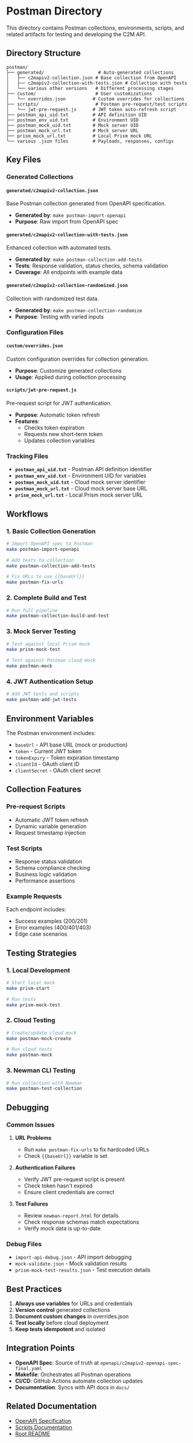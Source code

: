 # Postman Directory

This directory contains Postman collections, environments, scripts, and related artifacts for testing and developing the C2M API.

## Directory Structure

```
postman/
├── generated/                    # Auto-generated collections
│   ├── c2mapiv2-collection.json # Base collection from OpenAPI
│   ├── c2mapiv2-collection-with-tests.json # Collection with tests
│   └── various other versions   # Different processing stages
├── custom/                      # User customizations
│   └── overrides.json          # Custom overrides for collections
├── scripts/                     # Postman pre-request/test scripts
│   └── jwt-pre-request.js      # JWT token auto-refresh script
├── postman_api_uid.txt         # API definition UID
├── postman_env_uid.txt         # Environment UID
├── postman_mock_uid.txt        # Mock server UID
├── postman_mock_url.txt        # Mock server URL
├── prism_mock_url.txt          # Local Prism mock URL
└── various .json files         # Payloads, responses, configs
```

## Key Files

### Generated Collections

#### `generated/c2mapiv2-collection.json`
Base Postman collection generated from OpenAPI specification.
- **Generated by**: `make postman-import-openapi`
- **Purpose**: Raw import from OpenAPI spec

#### `generated/c2mapiv2-collection-with-tests.json`
Enhanced collection with automated tests.
- **Generated by**: `make postman-collection-add-tests`
- **Tests**: Response validation, status checks, schema validation
- **Coverage**: All endpoints with example data

#### `generated/c2mapiv2-collection-randomized.json`
Collection with randomized test data.
- **Generated by**: `make postman-collection-randomize`
- **Purpose**: Testing with varied inputs

### Configuration Files

#### `custom/overrides.json`
Custom configuration overrides for collection generation.
- **Purpose**: Customize generated collections
- **Usage**: Applied during collection processing

#### `scripts/jwt-pre-request.js`
Pre-request script for JWT authentication.
- **Purpose**: Automatic token refresh
- **Features**: 
  - Checks token expiration
  - Requests new short-term token
  - Updates collection variables

### Tracking Files

- **`postman_api_uid.txt`** - Postman API definition identifier
- **`postman_env_uid.txt`** - Environment UID for variables
- **`postman_mock_uid.txt`** - Cloud mock server identifier
- **`postman_mock_url.txt`** - Cloud mock server base URL
- **`prism_mock_url.txt`** - Local Prism mock server URL

## Workflows

### 1. Basic Collection Generation
```bash
# Import OpenAPI spec to Postman
make postman-import-openapi

# Add tests to collection
make postman-collection-add-tests

# Fix URLs to use {{baseUrl}}
make postman-fix-urls
```

### 2. Complete Build and Test
```bash
# Run full pipeline
make postman-collection-build-and-test
```

### 3. Mock Server Testing
```bash
# Test against local Prism mock
make prism-mock-test

# Test against Postman cloud mock
make postman-mock
```

### 4. JWT Authentication Setup
```bash
# Add JWT tests and scripts
make postman-add-jwt-tests
```

## Environment Variables

The Postman environment includes:
- `baseUrl` - API base URL (mock or production)
- `token` - Current JWT token
- `tokenExpiry` - Token expiration timestamp
- `clientId` - OAuth client ID
- `clientSecret` - OAuth client secret

## Collection Features

### Pre-request Scripts
- Automatic JWT token refresh
- Dynamic variable generation
- Request timestamp injection

### Test Scripts
- Response status validation
- Schema compliance checking
- Business logic validation
- Performance assertions

### Example Requests
Each endpoint includes:
- Success examples (200/201)
- Error examples (400/401/403)
- Edge case scenarios

## Testing Strategies

### 1. Local Development
```bash
# Start local mock
make prism-start

# Run tests
make prism-mock-test
```

### 2. Cloud Testing
```bash
# Create/update cloud mock
make postman-mock-create

# Run cloud tests
make postman-mock
```

### 3. Newman CLI Testing
```bash
# Run collection with Newman
make postman-test-collection
```

## Debugging

### Common Issues

1. **URL Problems**
   - Run `make postman-fix-urls` to fix hardcoded URLs
   - Check `{{baseUrl}}` variable is set

2. **Authentication Failures**
   - Verify JWT pre-request script is present
   - Check token hasn't expired
   - Ensure client credentials are correct

3. **Test Failures**
   - Review `newman-report.html` for details
   - Check response schemas match expectations
   - Verify mock data is up-to-date

### Debug Files
- `import-api-debug.json` - API import debugging
- `mock-validate.json` - Mock validation results
- `prism-mock-test-results.json` - Test execution details

## Best Practices

1. **Always use variables** for URLs and credentials
2. **Version control** generated collections
3. **Document custom changes** in overrides.json
4. **Test locally** before cloud deployment
5. **Keep tests idempotent** and isolated

## Integration Points

- **OpenAPI Spec**: Source of truth at `openapi/c2mapiv2-openapi-spec-final.yaml`
- **Makefile**: Orchestrates all Postman operations
- **CI/CD**: GitHub Actions automate collection updates
- **Documentation**: Syncs with API docs in `docs/`

## Related Documentation

- [OpenAPI Specification](../openapi/README.md)
- [Scripts Documentation](../scripts/README.md)
- [Root README](../README.md#postman-integration-guide)